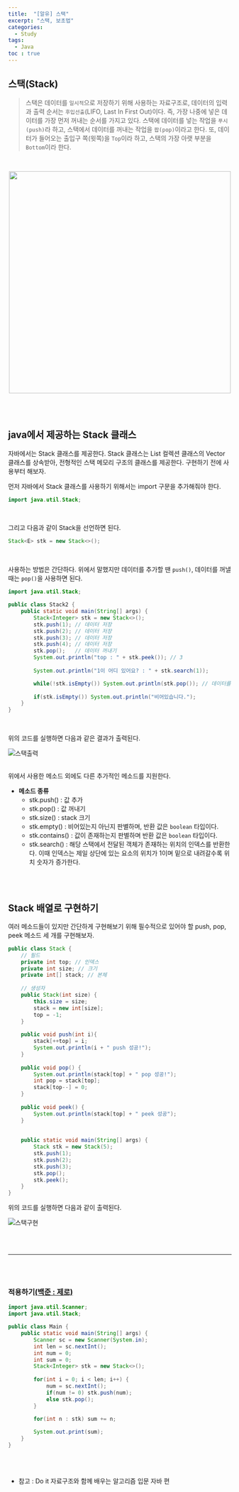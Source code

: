 ```yaml
---
title:  "[알유] 스택"
excerpt: "스택, 보초법"
categories: 
  - Study
tags: 
  - Java
toc : true
---
```


## 스택(Stack)
> 스택은 데이터를 `일시적`으로 저장하기 위해 사용하는 자료구조로, 데이터의 입력과 출력 순서는 `후입선출`(LIFO, Last In First Out)이다. 즉, 가장 나중에 넣은 데이터를 가장 먼저 꺼내는 순서를 가지고 있다. 스택에 데이터를 넣는 작업을 `푸시(push)`라 하고, 스택에서 데이터를 꺼내는 작업을 `팝(pop)`이라고 한다. 또, 데이터가 들어오는 출입구 쪽(윗쪽)을 `Top`이라 하고, 스택의 가장 아랫 부분을 `Bottom`이라 한다.
<br>



<p align="center"><img src="https://user-images.githubusercontent.com/70805241/118171497-3d1e6c80-b466-11eb-869c-babe6a9e1d4b.png" height="500px" width="500px">
</p>

<br><br>

## java에서 제공하는 Stack 클래스
자바에서는 Stack<E> 클래스를 제공한다. Stack 클래스는 List 컬렉션 클래스의 Vector 클래스를 상속받아, 전형적인 스택 메모리 구조의 클래스를 제공한다. 구현하기 전에 사용부터 해보자. <br>

먼저 자바에서 Stack 클래스를 사용하기 위해서는 import 구문을 추가해줘야 한다.

```java
import java.util.Stack;
```

<br>

그리고 다음과 같이 Stack을 선언하면 된다.

```java
Stack<E> stk = new Stack<>();
```

<br>

사용하는 방법은 간단하다. 위에서 말했지만 데이터를 추가할 땐 `push()`, 데이터를 꺼낼 때는 `pop()`을 사용하면 된다. <br>

```java
import java.util.Stack;

public class Stack2 {
	public static void main(String[] args) {
		Stack<Integer> stk = new Stack<>();
		stk.push(1); // 데이터 저장
		stk.push(2); // 데이터 저장
		stk.push(3); // 데이터 저장
		stk.push(4); // 데이터 저장
		stk.pop();   // 데이터 꺼내기
		System.out.println("top : " + stk.peek()); // 3
		
		System.out.println("1이 어디 있어요? : " + stk.search(1));

		while(!stk.isEmpty()) System.out.println(stk.pop()); // 데이터를 꺼내면서 출력
		
		if(stk.isEmpty()) System.out.println("비어있습니다.");
	}
}
```

<br>

위의 코드를 실행하면 다음과 같은 결과가 출력된다. 

![스택출력](https://user-images.githubusercontent.com/70805241/118175696-6a214e00-b46b-11eb-8fdb-b1d089523326.png) <br><br>

위에서 사용한 메소드 외에도 다른 추가적인 메소드를 지원한다.

- **메소드 종류**
	- stk.push() : 값 추가
	- stk.pop() : 값 꺼내기
	- stk.size() : stack 크기
	- stk.empty() : 비어있는지 아닌지 판별하며, 반환 값은 `boolean` 타입이다.
	- stk.contains() : 값이 존재하는지 판별하며 반환 값은 `boolean` 타입이다.
	- stk.search() : 해당 스택에서 전달된 객체가 존재하는 위치의 인덱스를 반환한다. 이때 인덱스는 제일 상단에 있는 요소의 위치가 1이며 밑으로 내려갈수록 위치 숫자가 증가한다.

<br><br>


## Stack 배열로 구현하기
여러 메소드들이 있지만 간단하게 구현해보기 위해 필수적으로 있어야 할 push, pop, peek 메소드 세 개를 구현해보자. <br>

```java
public class Stack {
	// 필드 
	private int top; // 인덱스
	private int size; // 크기
	private int[] stack; // 본체
	
	// 생성자
	public Stack(int size) {
		this.size = size;
		stack = new int[size];
		top = -1;
	}
	
	public void push(int i){
		stack[++top] = i;
		System.out.println(i + " push 성공!");
	}
	
	public void pop() {
		System.out.println(stack[top] + " pop 성공!");
		int pop = stack[top];
		stack[top--] = 0;
	}
	
	public void peek() {
		System.out.println(stack[top] + " peek 성공");
	}
	
	
	public static void main(String[] args) {
		Stack stk = new Stack(5);
		stk.push(1);
		stk.push(2);
		stk.push(3);
		stk.pop();
		stk.peek();
	}
}
```

위의 코드를 실행하면 다음과 같이 출력된다. <br>

![스택구현](https://user-images.githubusercontent.com/70805241/118177904-46133c00-b46e-11eb-9f08-9c010362f8dc.png) <br>


<br><br>

-------------

<br><br>

### 적용하기[(백준 : 제로)](https://techhan.github.io/algorithm/baekjoon-3/)

```java
import java.util.Scanner;
import java.util.Stack;

public class Main {
	public static void main(String[] args) {
		Scanner sc = new Scanner(System.in);
		int len = sc.nextInt();
		int num = 0;
		int sum = 0;
		Stack<Integer> stk = new Stack<>();
		
		for(int i = 0; i < len; i++) {
			num = sc.nextInt();
			if(num != 0) stk.push(num);
			else stk.pop();
		}
		
		for(int n : stk) sum += n;

		System.out.print(sum);
	}
}
```

<br><br>


- 참고 : Do it 자료구조와 함께 배우는 알고리즘 입문 자바 편